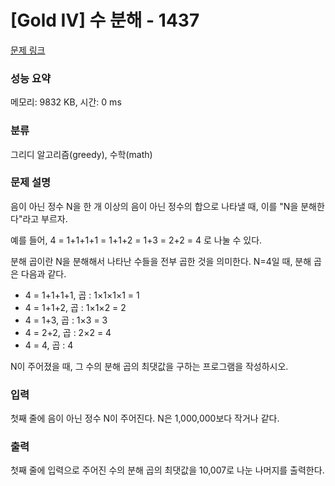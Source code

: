 # [Gold IV] 수 분해 - 1437 

[문제 링크](https://www.acmicpc.net/problem/1437) 

### 성능 요약

메모리: 9832 KB, 시간: 0 ms

### 분류

그리디 알고리즘(greedy), 수학(math)

### 문제 설명

<p>음이 아닌 정수 N을 한 개 이상의 음이 아닌 정수의 합으로 나타낼 때, 이를 "N을 분해한다"라고 부르자.</p>

<p>예를 들어, 4 = 1+1+1+1 = 1+1+2 = 1+3 = 2+2 = 4 로 나눌 수 있다.</p>

<p>분해 곱이란 N을 분해해서 나타난 수들을 전부 곱한 것을 의미한다. N=4일 때, 분해 곱은 다음과 같다.</p>

<ul>
	<li>4 = 1+1+1+1, 곱 : 1×1×1×1 = 1</li>
	<li>4 = 1+1+2, 곱 : 1×1×2 = 2</li>
	<li>4 = 1+3, 곱 : 1×3 = 3</li>
	<li>4 = 2+2, 곱 : 2×2 = 4</li>
	<li>4 = 4, 곱 : 4</li>
</ul>

<p>N이 주어졌을 때, 그 수의 분해 곱의 최댓값을 구하는 프로그램을 작성하시오.</p>

### 입력 

 <p>첫째 줄에 음이 아닌 정수 N이 주어진다. N은 1,000,000보다 작거나 같다.</p>

### 출력 

 <p>첫째 줄에 입력으로 주어진 수의 분해 곱의 최댓값을 10,007로 나눈 나머지를 출력한다.</p>

